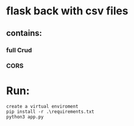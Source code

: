 # flask back with csv files
## contains:
### full Crud 
### CORS




# Run:
    create a virtual enviroment
    pip install -r .\requirements.txt
    python3 app.py
    